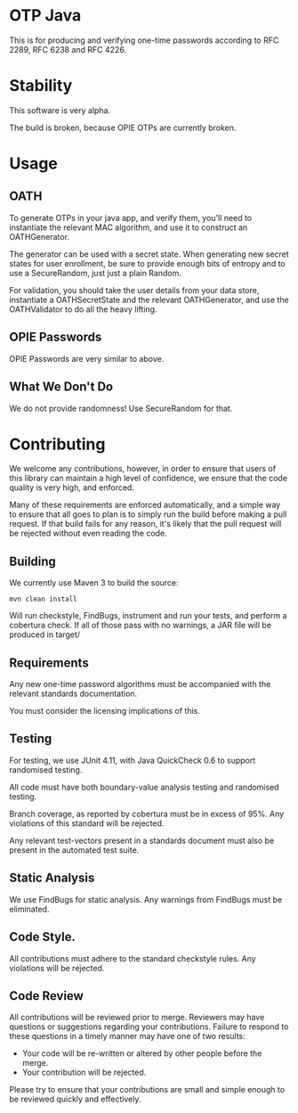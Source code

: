 # OTP Java

This is for producing and verifying one-time passwords according to RFC 2289,
RFC 6238 and RFC 4226.

# Stability

This software is very alpha.

The build is broken, because OPIE OTPs are currently broken. 

# Usage

## OATH

To generate OTPs in your java app, and verify them, you'll need to instantiate 
the relevant MAC algorithm, and use it to construct an OATHGenerator.

The generator can be used with a secret state. When generating new secret 
states for user enrollment, be sure to provide enough bits of entropy and to 
use a SecureRandom, just just a plain Random.

For validation, you should take the user details from your data store,
instantiate a OATHSecretState and the relevant OATHGenerator, and use the 
OATHValidator to do all the heavy lifting.

## OPIE Passwords

OPIE Passwords are very similar to above.

## What We Don't Do

We do not provide randomness! Use SecureRandom for that.

# Contributing

We welcome any contributions, however, in order to ensure that users of this
library can maintain a high level of confidence, we ensure that the code
quality is very high, and enforced.

Many of these requirements are enforced automatically, and a simple way to
ensure that all goes to plan is to simply run the build before making a pull
request. If that build fails for any reason, it's likely that the pull request
will be rejected without even reading the code.

## Building

We currently use Maven 3 to build the source:

```
mvn clean install
```

Will run checkstyle, FindBugs, instrument and run your tests, and perform a
cobertura check. If all of those pass with no warnings, a JAR file will be
produced in target/

## Requirements

Any new one-time password algorithms must be accompanied with the relevant
standards documentation.

You must consider the licensing implications of this.

## Testing

For testing, we use JUnit 4.11, with Java QuickCheck 0.6 to support randomised
testing.

All code must have both boundary-value analysis testing and randomised testing.

Branch coverage, as reported by cobertura must be in excess of 95%. Any
violations of this standard will be rejected.

Any relevant test-vectors present in a standards document must also be present
in the automated test suite.

## Static Analysis

We use FindBugs for static analysis. Any warnings from FindBugs must be
eliminated.

## Code Style.

All contributions must adhere to the standard checkstyle rules. Any violations
will be rejected.

## Code Review

All contributions will be reviewed prior to merge. Reviewers may have questions
or suggestions regarding your contributions. Failure to respond to these
questions in a timely manner may have one of two results:

  * Your code will be re-written or altered by other people before the merge.
  * Your contribution will be rejected.

Please try to ensure that your contributions are small and simple enough to be
reviewed quickly and effectively.

